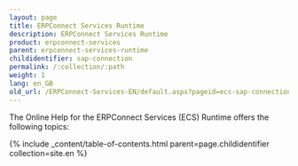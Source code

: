 ```yaml
---
layout: page
title: ERPConnect Services Runtime
description: ERPConnect Services Runtime
product: erpconnect-services
parent: erpconnect-services-runtime
childidentifier: sap-connection
permalink: /:collection/:path
weight: 1
lang: en_GB
old_url: /ERPConnect-Services-EN/default.aspx?pageid=ecs-sap-connection
---
```


The Online Help for the ERPConnect Services (ECS) Runtime offers the following topics:

{% include _content/table-of-contents.html parent=page.childidentifier collection=site.en %}